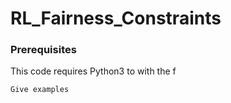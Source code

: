 # RL_Fairness_Constraints

### Prerequisites

This code requires Python3 to with the f
```
Give examples
```
